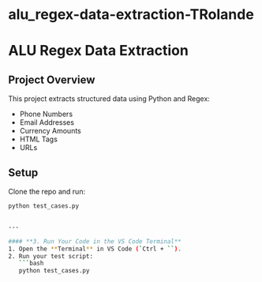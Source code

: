 # alu_regex-data-extraction-TRolande
# ALU Regex Data Extraction

## Project Overview
This project extracts structured data using Python and Regex:
- Phone Numbers
- Email Addresses
- Currency Amounts
- HTML Tags
- URLs

## Setup
Clone the repo and run:
```bash
python test_cases.py


---

#### **3. Run Your Code in the VS Code Terminal**
1. Open the **Terminal** in VS Code (`Ctrl + ``).
2. Run your test script:
   ```bash
   python test_cases.py
